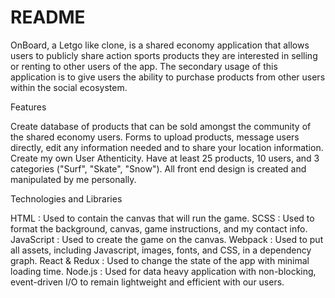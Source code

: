 # README


OnBoard, a Letgo like clone, is a shared economy application that allows users to publicly share action sports products they are interested in selling or renting to other users of the app. The secondary usage of this application is to give users the ability to purchase products from other users within the social ecosystem.

Features

Create database of products that can be sold amongst the community of the shared economy users. 
Forms to upload products, message users directly, edit any information needed and to share your location information.
Create my own User Athenticity.
Have at least 25 products, 10 users, and 3 categories ("Surf", "Skate", "Snow").
All front end design is created and manipulated by me personally.

Technologies and Libraries

HTML : Used to contain the canvas that will run the game.
SCSS : Used to format the background, canvas, game instructions, and my contact info.
JavaScript : Used to create the game on the canvas.
Webpack : Used to put all assets, including Javascript, images, fonts, and CSS, in a dependency graph.
React & Redux : Used to change the state of the app with minimal loading time.
Node.js : Used for data heavy application with non-blocking, event-driven I/O to remain lightweight and efficient with our users.
